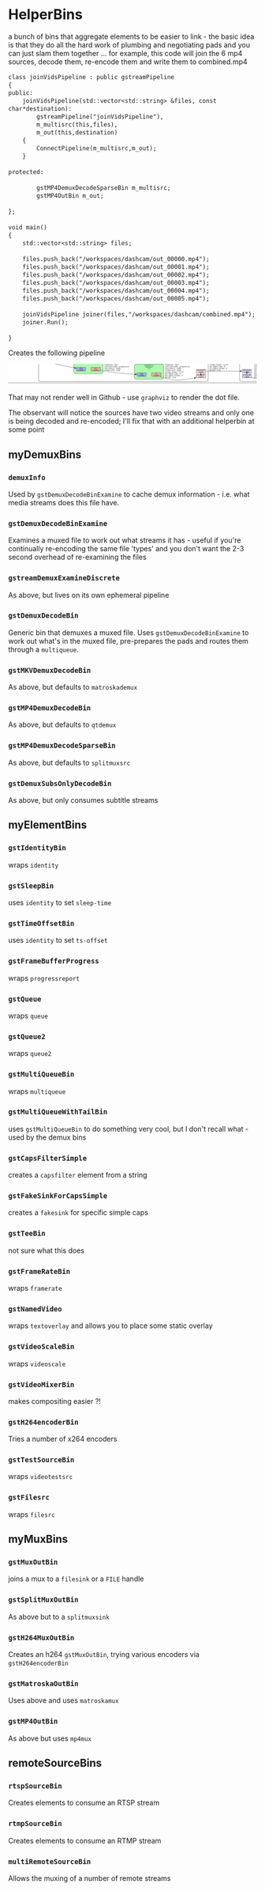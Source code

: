 # HelperBins #
a bunch of bins that aggregate elements to be easier to link - the basic idea is that they do all the hard work of plumbing and negotiating pads and you can just slam them together ... for example, this code will join the 6 mp4 sources, decode them, re-encode them and write them to combined.mp4 

```
class joinVidsPipeline : public gstreamPipeline
{
public:
    joinVidsPipeline(std::vector<std::string> &files, const char*destination):
        gstreamPipeline("joinVidsPipeline"),
        m_multisrc(this,files),
        m_out(this,destination)
    {
        ConnectPipeline(m_multisrc,m_out);
    }

protected:

        gstMP4DemuxDecodeSparseBin m_multisrc;
        gstMP4OutBin m_out;

};

void main()
{
    std::vector<std::string> files;
    
    files.push_back("/workspaces/dashcam/out_00000.mp4");
    files.push_back("/workspaces/dashcam/out_00001.mp4");
    files.push_back("/workspaces/dashcam/out_00002.mp4");
    files.push_back("/workspaces/dashcam/out_00003.mp4");
    files.push_back("/workspaces/dashcam/out_00004.mp4");
    files.push_back("/workspaces/dashcam/out_00005.mp4");

    joinVidsPipeline joiner(files,"/workspaces/dashcam/combined.mp4");
    joiner.Run();

}

```
Creates the following pipeline

![Complex Pipeline](https://github.com/barneyman/gstreamHelpers/blob/master/helperBins/twinStreamsMultiSrcJoin.svg)

That may not render well in Github - use `graphviz` to render the dot file.

The observant will notice the sources have two video streams and only one is being decoded and re-encoded; I'll fix that with an additional helperbin at some point



## myDemuxBins ##
### `demuxInfo` ###
Used by `gstDemuxDecodeBinExamine` to cache demux information - i.e. what media streams does this file have.
### `gstDemuxDecodeBinExamine` ###
Examines a muxed file to work out what streams it has - useful if you're continually re-encoding the same file 'types' and you don't want the 2-3 second overhead of re-examining the files
### `gstreamDemuxExamineDiscrete` ###
As above, but lives on its own ephemeral pipeline 
### `gstDemuxDecodeBin` ###
Generic bin that demuxes a muxed file. Uses `gstDemuxDecodeBinExamine` to work out what's in the muxed file, pre-prepares the pads and routes them through a `multiqueue`.  
### `gstMKVDemuxDecodeBin` ###
As above, but defaults to `matroskademux`
### `gstMP4DemuxDecodeBin` ###
As above, but defaults to `qtdemux`
### `gstMP4DemuxDecodeSparseBin` ###
As above, but defaults to `splitmuxsrc`
### `gstDemuxSubsOnlyDecodeBin` ###
As above, but only consumes subtitle streams
## myElementBins ##
### `gstIdentityBin` ###
wraps `identity`
### `gstSleepBin` ###
uses `identity` to set `sleep-time`
### `gstTimeOffsetBin` ###
uses `identity` to set `ts-offset`
### `gstFrameBufferProgress` ###
wraps `progressreport`
### `gstQueue` ###
wraps `queue`
### `gstQueue2` ##
wraps `queue2`
### `gstMultiQueueBin` ###
wraps `multiqueue`
### `gstMultiQueueWithTailBin` ###
uses `gstMultiQueueBin` to do something very cool, but I don't recall what - used by the demux bins
### `gstCapsFilterSimple` ###
creates a `capsfilter` element from a string
### `gstFakeSinkForCapsSimple` ###
creates a `fakesink` for specific simple caps
### `gstTeeBin` ###
not sure what this does
### `gstFrameRateBin` ###
wraps `framerate`
### `gstNamedVideo` ###
wraps `textoverlay` and allows you to place some static overlay
### `gstVideoScaleBin` ###
wraps `videoscale`
### `gstVideoMixerBin` ###
makes compositing easier ?!
### `gstH264encoderBin` ###
Tries a number of x264 encoders
### `gstTestSourceBin` ###
wraps `videotestsrc`
### `gstFilesrc` ###
wraps `filesrc`
## myMuxBins ##
### `gstMuxOutBin` ###
joins a mux to a `filesink` or a `FILE` handle
### `gstSplitMuxOutBin` ###
As above but to a `splitmuxsink`
### `gstH264MuxOutBin` ###
Creates an h264 `gstMuxOutBin`, trying various encoders via `gstH264encoderBin`
### `gstMatroskaOutBin` ###
Uses above and uses `matroskamux`
### `gstMP4OutBin` ###
As above but uses `mp4mux`
## remoteSourceBins ##
### `rtspSourceBin` ###
Creates elements to consume an RTSP stream
### `rtmpSourceBin` ###
Creates elements to consume an RTMP stream
### `multiRemoteSourceBin` ###
Allows the muxing of a number of remote streams

